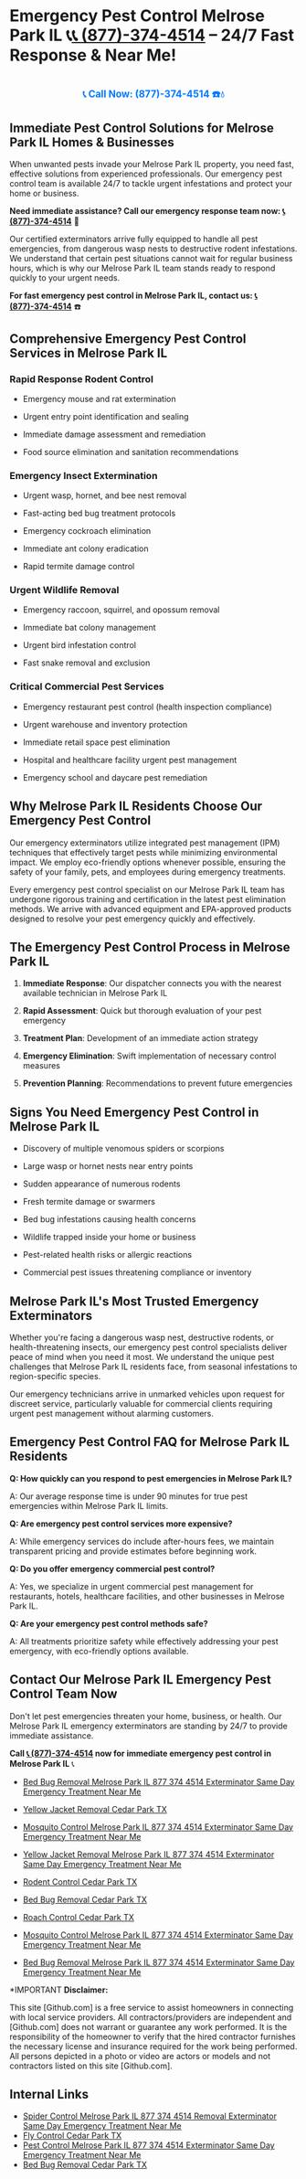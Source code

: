 # Emergency Pest Control Melrose Park IL 📞[📞 (877)-374-4514](https://pest-control-4514.netlify.app) – 24/7 Fast Response & Near Me! 
# 

<p align="center" style="font-size: 1.2em; font-weight: bold; margin: 20px 0;">
  <a href="https://pest-control-4514.netlify.app" target="_blank" style="color: #007BFF; text-decoration: none;">📞 Call Now: (877)-374-4514 ☎️💧</a>
</p>

## Immediate Pest Control Solutions for Melrose Park IL Homes & Businesses

When unwanted pests invade your Melrose Park IL property, you need fast, effective solutions from experienced professionals. Our emergency pest control team is available 24/7 to tackle urgent infestations and protect your home or business.

**Need immediate assistance? Call our emergency response team now: [📞 (877)-374-4514](https://pest-control-4514.netlify.app)** 📱

Our certified exterminators arrive fully equipped to handle all pest emergencies, from dangerous wasp nests to destructive rodent infestations. We understand that certain pest situations cannot wait for regular business hours, which is why our Melrose Park IL team stands ready to respond quickly to your urgent needs.

**For fast emergency pest control in Melrose Park IL, contact us: [📞 (877)-374-4514](https://pest-control-4514.netlify.app)** ☎️

## Comprehensive Emergency Pest Control Services in Melrose Park IL

### Rapid Response Rodent Control

- Emergency mouse and rat extermination  

- Urgent entry point identification and sealing  

- Immediate damage assessment and remediation  

- Food source elimination and sanitation recommendations  

### Emergency Insect Extermination

- Urgent wasp, hornet, and bee nest removal  

- Fast-acting bed bug treatment protocols  

- Emergency cockroach elimination  

- Immediate ant colony eradication  

- Rapid termite damage control  

### Urgent Wildlife Removal

- Emergency raccoon, squirrel, and opossum removal  

- Immediate bat colony management  

- Urgent bird infestation control  

- Fast snake removal and exclusion  

### Critical Commercial Pest Services

- Emergency restaurant pest control (health inspection compliance)  

- Urgent warehouse and inventory protection  

- Immediate retail space pest elimination  

- Hospital and healthcare facility urgent pest management  

- Emergency school and daycare pest remediation  

## Why Melrose Park IL Residents Choose Our Emergency Pest Control

Our emergency exterminators utilize integrated pest management (IPM) techniques that effectively target pests while minimizing environmental impact. We employ eco-friendly options whenever possible, ensuring the safety of your family, pets, and employees during emergency treatments.

Every emergency pest control specialist on our Melrose Park IL team has undergone rigorous training and certification in the latest pest elimination methods. We arrive with advanced equipment and EPA-approved products designed to resolve your pest emergency quickly and effectively.

## The Emergency Pest Control Process in Melrose Park IL

1. **Immediate Response**: Our dispatcher connects you with the nearest available technician in Melrose Park IL  

2. **Rapid Assessment**: Quick but thorough evaluation of your pest emergency  

3. **Treatment Plan**: Development of an immediate action strategy  

4. **Emergency Elimination**: Swift implementation of necessary control measures  

5. **Prevention Planning**: Recommendations to prevent future emergencies  

## Signs You Need Emergency Pest Control in Melrose Park IL

- Discovery of multiple venomous spiders or scorpions  

- Large wasp or hornet nests near entry points  

- Sudden appearance of numerous rodents  

- Fresh termite damage or swarmers  

- Bed bug infestations causing health concerns  

- Wildlife trapped inside your home or business  

- Pest-related health risks or allergic reactions  

- Commercial pest issues threatening compliance or inventory  

## Melrose Park IL's Most Trusted Emergency Exterminators

Whether you're facing a dangerous wasp nest, destructive rodents, or health-threatening insects, our emergency pest control specialists deliver peace of mind when you need it most. We understand the unique pest challenges that Melrose Park IL residents face, from seasonal infestations to region-specific species.

Our emergency technicians arrive in unmarked vehicles upon request for discreet service, particularly valuable for commercial clients requiring urgent pest management without alarming customers.

## Emergency Pest Control FAQ for Melrose Park IL Residents

**Q: How quickly can you respond to pest emergencies in Melrose Park IL?**  

A: Our average response time is under 90 minutes for true pest emergencies within Melrose Park IL limits.

**Q: Are emergency pest control services more expensive?**  

A: While emergency services do include after-hours fees, we maintain transparent pricing and provide estimates before beginning work.

**Q: Do you offer emergency commercial pest control?**  

A: Yes, we specialize in urgent commercial pest management for restaurants, hotels, healthcare facilities, and other businesses in Melrose Park IL.

**Q: Are your emergency pest control methods safe?**  

A: All treatments prioritize safety while effectively addressing your pest emergency, with eco-friendly options available.

## Contact Our Melrose Park IL Emergency Pest Control Team Now

Don't let pest emergencies threaten your home, business, or health. Our Melrose Park IL emergency exterminators are standing by 24/7 to provide immediate assistance.

**Call [📞 (877)-374-4514](https://pest-control-4514.netlify.app) now for immediate emergency pest control in Melrose Park IL** 📞


- [Bed Bug Removal Melrose Park IL 877 374 4514 Exterminator Same Day Emergency Treatment Near Me](https://github.com/allyoucaneatsushiin/plumbing-texas/blob/main/Bed-Bug-Removal-Melrose-Park-IL-877-374-4514-Exterminator-Same-Day-Emergency-Treatment-Near-Me.md)
- [Yellow Jacket Removal Cedar Park TX](https://github.com/allyoucaneatsushiin/plumbing-texas/blob/main/Yellow-Jacket-Removal-Cedar-Park-TX-877-374-4514-Exterminator-Same-Day-Emergency-Treatment-Near-Me.md)
- [Mosquito Control Melrose Park IL 877 374 4514 Exterminator Same Day Emergency Treatment Near Me](https://github.com/allyoucaneatsushiin/plumbing-texas/blob/main/Mosquito-Control-Melrose-Park-IL-877-374-4514-Exterminator-Same-Day-Emergency-Treatment-Near-Me.md)


- [Yellow Jacket Removal Melrose Park IL 877 374 4514 Exterminator Same Day Emergency Treatment Near Me](https://github.com/allyoucaneatsushiin/plumbing-texas/blob/main/Yellow-Jacket-Removal-Melrose-Park-IL-877-374-4514-Exterminator-Same-Day-Emergency-Treatment-Near-Me.md)
- [Rodent Control Cedar Park TX](https://github.com/allyoucaneatsushiin/plumbing-texas/blob/main/Rodent-Control-Cedar-Park-TX-877-374-4514-Rat-Removal-Exterminator-Same-Day-Emergency-Treatment-Near-Me.md)
- [Bed Bug Removal Cedar Park TX](https://github.com/allyoucaneatsushiin/plumbing-texas/blob/main/Bed-Bug-Removal-Cedar-Park-TX-877-374-4514-Exterminator-Same-Day-Emergency-Treatment-Near-Me.md)


- [Roach Control Cedar Park TX](https://github.com/allyoucaneatsushiin/plumbing-texas/blob/main/Roach-Control-Cedar-Park-TX-877-374-4514-Removal-Exterminator-Same-Day-Emergency-Treatment-Near-Me.md)
- [Mosquito Control Melrose Park IL 877 374 4514 Exterminator Same Day Emergency Treatment Near Me](https://github.com/allyoucaneatsushiin/plumbing-texas/blob/main/Mosquito-Control-Melrose-Park-IL-877-374-4514-Exterminator-Same-Day-Emergency-Treatment-Near-Me.md)
- [Bed Bug Removal Melrose Park IL 877 374 4514 Exterminator Same Day Emergency Treatment Near Me](https://github.com/allyoucaneatsushiin/plumbing-texas/blob/main/Bed-Bug-Removal-Melrose-Park-IL-877-374-4514-Exterminator-Same-Day-Emergency-Treatment-Near-Me.md)


*IMPORTANT **Disclaimer:**  

This site [Github.com] is a free service to assist homeowners in connecting with local service providers. All contractors/providers are independent and [Github.com] does not warrant or guarantee any work performed. It is the responsibility of the homeowner to verify that the hired contractor furnishes the necessary license and insurance required for the work being performed. All persons depicted in a photo or video are actors or models and not contractors listed on this site [Github.com].


## Internal Links
- [Spider Control Melrose Park IL 877 374 4514 Removal Exterminator Same Day Emergency Treatment Near Me](https://github.com/allyoucaneatsushiin/plumbing-texas/blob/main/Spider-Control-Melrose-Park-IL-877-374-4514-Removal-Exterminator-Same-Day-Emergency-Treatment-Near-Me.md)
- [Fly Control Cedar Park TX](https://github.com/allyoucaneatsushiin/plumbing-texas/blob/main/Fly-Control-Cedar-Park-TX-877-374-4514-Prevention-Same-Day-Emergency-Treatment-Near-Me.md)
- [Pest Control Melrose Park IL 877 374 4514 Exterminator Same Day Emergency Treatment Near Me](https://github.com/allyoucaneatsushiin/plumbing-texas/blob/main/Pest-Control-Melrose-Park-IL-877-374-4514-Exterminator-Same-Day-Emergency-Treatment-Near-Me.md)
- [Bed Bug Removal Cedar Park TX](https://github.com/allyoucaneatsushiin/plumbing-texas/blob/main/Bed-Bug-Removal-Cedar-Park-TX-877-374-4514-Exterminator-Same-Day-Emergency-Treatment-Near-Me.md)
